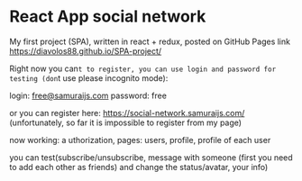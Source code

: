 # React App social network

My first project (SPA), written in react + redux, posted on GitHub Pages link https://diavolos88.github.io/SPA-project/

Right now you can`t to register, you can use login and password for testing (don`t use please incognito mode):

login: free@samuraijs.com 
password: free

or you can register here: https://social-network.samuraijs.com/ (unfortunately, so far it is impossible to register from my page)

now working: 
a uthorization,
pages: users, profile, profile of each user

you can test(subscribe/unsubscribe, message with someone (first you need to add each other as friends) and change the status/avatar, your info)
